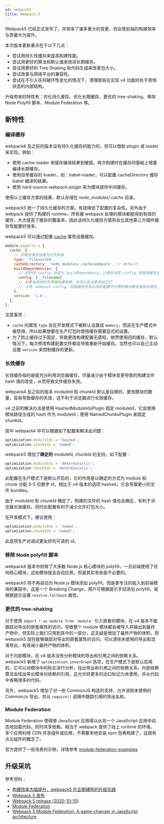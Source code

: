 ```yaml
---
id: webpack5
title: Webpack 5
---
```


Webpack5 已经正式发布了，并带来了诸多重大的变更，将会使前端的构建效率与质量大为提升。

本次版本更新重点在于以下几点：

- 尝试用持久性缓存来提高构建性能。
- 尝试用更好的算法和默认值来改进长期缓存。
- 尝试用更好的 Tree Shaking 和代码生成来改善包大小。
- 尝试改善与网络平台的兼容性。
- 尝试在不引入任何破坏性变化的情况下，清理那些在实现 v4 功能时处于奇怪状态的内部结构。

升级带来的特性有：优化持久缓存、优化长期缓存、更优的 tree-shaking、移除 Node Polyfill 脚本、Module Federation 等。

## 新特性

### 编译缓存

webpack4 及之前的版本没有持久化缓存的能力的，但可以借助 plugin 或 loader 来实现。例如：

- 使用 cache-loader 来缓存编译结果到硬盘，再次构建时在缓存的基础上增量编译长期缓存。
- 使用自带缓存的 loader，如：babel-loader，可以配置 cacheDirectory 缓存 babel 编译的结果。
- 使用 hard-source-webpack-plugin 来为模块提供中间缓存。

使用以上缓存方案的结果，默认存储在 _node_modules/.cache_ 目录。

webpack5 统一了持久化缓存的方案，有效降低了配置的复杂性。另外由于 webpack 提供了构建的 runtime，所有被 webpack 处理的模块都能得到有效的缓存，大大提高了缓存的覆盖率，因此该持久化缓存方案将会比其他第三方插件缓存性能要好很多。

webpack5 可以通过配置 [cache](https://webpack.js.org/configuration/other-options/#cache) 属性设置缓存。

```js
module.exports = {
  cache: {
    // 将缓存类型设置为文件系统
    type: 'filesystem',
    cacheDirectory: 'node_modules/.cache/webpack', // default
    buildDependencies: {
      // 将你的 config 添加为 buildDependency，以便在改变 config 时获得缓存无效
      config: [__filename],
      // 如果有其他的东西被构建依赖，你可以在这里添加它们
      // 注意，webpack.config，加载器和所有从你的配置中引用的模块都会被自动添加
    },
    version: '1.0',
  },
};
```

注意事项：

- `cache` 的属性 `type` 会在开发模式下被默认设置成 `memory`，而且在生产模式中被禁用，所以如果想要在生产打包时使用缓存需要显式的设置。
- 为了防止缓存过于固定，导致更改构建配置无感知，依然使用旧的缓存，默认情况下，每次修改构建配置文件都会导致重新开始缓存。当然也可以自己主动设置 `version` 来控制缓存的更新。

### 长效缓存

长效缓存指的是能充分利用浏览器缓存，尽量减少由于模块变更导致的构建文件 hash 值的改变，从而导致文件缓存失效。

webpack4 及之前的版本 moduleId 和 chunkId 默认是自增的，更改模块的数量，容易导致缓存的失效，这不利于浏览器进行长效缓存。

v4 之前的解决办法是使用 HashedModuleIdsPlugin 固定 moduleId，它会使用模块路径生成的 hash 作为 moduleId；使用 NamedChunksPlugin 来固定 chunkId。

其中 webpack4 中可以根据如下配置来解决此问题：

```js
optimization.moduleIds = 'hashed';
optimization.chunkIds = 'named';
```

webpack5 增加了**确定的** moduleId, chunkId 的支持，如下配置：

```js
optimization.moduleIds = 'deterministic';
optimization.chunkIds = 'deterministic';
```

此配置在生产模式下是默认开启的，它的作用是以确定的方式为 module 和 chunk 分配 3-5 位数字 id，相比于 v4 版本的选项 hashed，它会导致更小的文件 bundles。

由于 moduleId 和 chunkId 确定了，构建的文件的 hash 值也会确定，有利于浏览器长效缓存。同时此配置有利于减少文件打包大小。

在开发模式下，建议使用：

```js
optimization.moduleIds = 'named';
optimization.chunkIds = 'named';
```

此选项生产对调试更友好的可读的 id。

### 移除 Node polyfill 脚本

webpack4 版本中附带了大多数 Node.js 核心模块的 polyfill，一旦前端使用了任何核心模块，这些模块就会自动应用，但是其实有些是不必要的。

webpack5 将不再自动为 Node.js 模块添加 polyfill，而是更专注的投入到前端模块的兼容中。这是一个 Breaking Change，用户可根据提示手动添加 polyfill，或根据提示设置 `resolve.fallback` 属性。

### 更优的 tree-shaking

对于使用 `import * as module from 'module'` 引入嵌套的模块，在 v4 版本不能跟踪对导出的嵌套属性的访问，导致整个 module 模块都会被导入并输出到最终产物中，但实际上我们只用到其中的一部分，这无疑是增加了最终产物的体积。而 webpack5 现在能够跟踪对导出的嵌套属性的访问，可以清除未使用的导出和混淆导出，有效减小最终产物的体积。

对于内部模块，在 v4 版本没有分析模块的导出和引用之间的依赖关系。webpack5 新增了 `optimization.innerGraph` 选项，在生产模式下是默认启用的，它可以对模块中的标志进行分析，找出导出和引用之间的依赖关系。内部依赖算法会找出导出模块对依赖的引用，这允许将更多的出口标记为未使用，并从代码中省略很多的代码。

另外，webpack5 增加了对一些 CommonJS 构造的支持，允许消除未使用的 CommonJs 导出，并从 `require()` 调用中跟踪引用的导出名称。

### Module Federation

Module Federation 使得使 JavaScript 应用得以从另一个 JavaScript 应用中动态地加载代码，同时共享依赖。相当于 webpack 提供了线上 runtime 的环境，多个应用利用 CDN 共享组件或应用，不需要本地安装 npm 包再构建了，这就有点云组件的概念了。

官方提供了一些场景的示例，详情参考 [module-federation-examples](https://github.com/module-federation/module-federation-examples)

## 升级采坑

参考资料：

- [构建效率大幅提升，webpack5 在企鹅辅导的升级实践](https://mp.weixin.qq.com/s/P3foOrcu4StJDGdX9xavng)
- [Webpack 5 发布](https://webpack.docschina.org/blog/2020-10-10-webpack-5-release/)
- [Webpack 5 release (2020-10-10)](https://webpack.js.org/blog/2020-10-10-webpack-5-release/)
- [Module Federation](https://webpack.js.org/concepts/module-federation/)
- [Webpack 5 Module Federation: A game-changer in JavaScript architecture](https://medium.com/swlh/webpack-5-module-federation-a-game-changer-to-javascript-architecture-bcdd30e02669)
